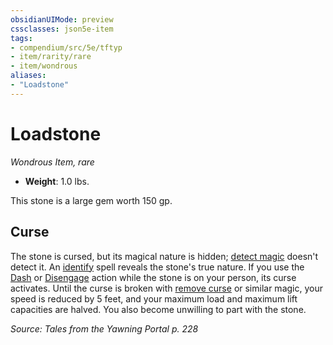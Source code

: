 ```yaml
---
obsidianUIMode: preview
cssclasses: json5e-item
tags:
- compendium/src/5e/tftyp
- item/rarity/rare
- item/wondrous
aliases: 
- "Loadstone"
---
```

# Loadstone
*Wondrous Item, rare*  

- **Weight**: 1.0 lbs.

This stone is a large gem worth 150 gp.

## Curse

The stone is cursed, but its magical nature is hidden; [detect magic](/compendium/spells/detect-magic.md) doesn't detect it. An [identify](/compendium/spells/identify.md) spell reveals the stone's true nature. If you use the [Dash](/compendium/rules/actions.md#Dash) or [Disengage](/compendium/rules/actions.md#Disengage) action while the stone is on your person, its curse activates. Until the curse is broken with [remove curse](/compendium/spells/remove-curse.md) or similar magic, your speed is reduced by 5 feet, and your maximum load and maximum lift capacities are halved. You also become unwilling to part with the stone.

*Source: Tales from the Yawning Portal p. 228*